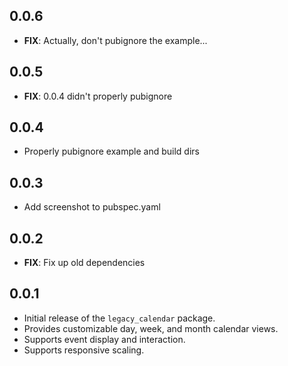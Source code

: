## 0.0.6

* **FIX**: Actually, don't pubignore the example...

## 0.0.5

* **FIX**: 0.0.4 didn't properly pubignore

## 0.0.4

* Properly pubignore example and build dirs

## 0.0.3

* Add screenshot to pubspec.yaml

## 0.0.2

* **FIX**: Fix up old dependencies

## 0.0.1

*   Initial release of the `legacy_calendar` package.
*   Provides customizable day, week, and month calendar views.
*   Supports event display and interaction.
*   Supports responsive scaling.